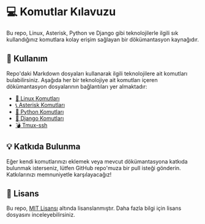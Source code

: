 # :computer: Komutlar Kılavuzu

Bu repo, Linux, Asterisk, Python ve Django gibi teknolojilerle ilgili sık kullandığınız komutlara kolay erişim sağlayan bir dökümantasyon kaynağıdır.

## :rocket: Kullanım

Repo'daki Markdown dosyaları kullanarak ilgili teknolojilere ait komutları bulabilirsiniz. Aşağıda her bir teknolojiye ait komutları içeren dökümantasyon dosyalarının bağlantıları yer almaktadır:

- [:penguin: Linux Komutları](linux.md)
- [:telephone_receiver: Asterisk Komutları](asterisk.md)
- [:snake: Python Komutları](python.md)
- [:rocket: Django Komutları](django.md)
- [:bomb: Tmux-ssh ](Tmux-Hakkında.md)

## :bulb: Katkıda Bulunma

Eğer kendi komutlarınızı eklemek veya mevcut dökümantasyona katkıda bulunmak isterseniz, lütfen GitHub repo'muza bir pull isteği gönderin. Katkılarınızı memnuniyetle karşılayacağız!

## :page_facing_up: Lisans

Bu repo, [MIT Lisansı](LICENSE) altında lisanslanmıştır. Daha fazla bilgi için lisans dosyasını inceleyebilirsiniz.
